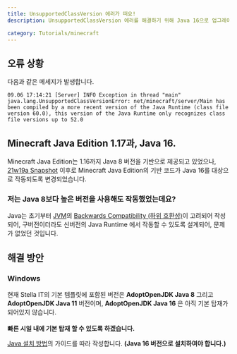 ```yaml
---
title: UnsupportedClassVersion 에러가 떠요!
description: UnsupportedClassVersion 에러를 해결하기 위해 Java 16으로 업그레이드 하는 방법을 알아봅니다.

category: Tutorials/minecraft
---
```


## 오류 상황
다음과 같은 메세지가 발생합니다.  
```
09.06 17:14:21 [Server] INFO Exception in thread "main" java.lang.UnsupportedClassVersionError: net/minecraft/server/Main has been compiled by a more recent version of the Java Runtime (class file version 60.0), this version of the Java Runtime only recognizes class file versions up to 52.0
```

## Minecraft Java Edition 1.17과, Java 16.
Minecraft Java Edition는 1.16까지 Java 8 버전을 기반으로 제공되고 있었으나, [21w19a Snapshot](https://www.minecraft.net/en-us/article/minecraft-snapshot-21w19a) 이후로 Minecraft Java Edition의 기반 코드가 Java 16를 대상으로 작동되도록 변경되었습니다.

### 저는 Java 8보다 높은 버전을 사용해도 작동했었는데요?
Java는 초기부터 [JVM](https://ko.wikipedia.org/wiki/%EC%9E%90%EB%B0%94_%EA%B0%80%EC%83%81_%EB%A8%B8%EC%8B%A0)의 [Backwards Compatibility (하위 호환성)](https://ko.wikipedia.org/wiki/%ED%95%98%EC%9C%84_%ED%98%B8%ED%99%98%EC%84%B1)이 고려되어 작성되어, 구버전이더라도 신버전의 Java Runtime 에서 작동할 수 있도록 설계되어, 문제가 없었던 것입니다.

## 해결 방안

### Windows
<alert type="warning">
    현재 Stella IT의 기본 템플릿에 포함된 버전은 <b>AdoptOpenJDK Java 8</b> 그리고 <b>AdoptOpenJDK Java 11</b> 버전이며, <b>AdoptOpenJDK Java 16</b> 은 아직 기본 탑재가 되어있지 않습니다.<br><br>
    <b>빠른 시일 내에 기본 탑재 할 수 있도록 하겠습니다.</b>
</alert>

[Java 설치 방법](/tutorials/minecraft/install-guide/java.md)의 가이드를 따라 작성합니다. **(Java 16 버전으로 설치하여야 합니다.)**
